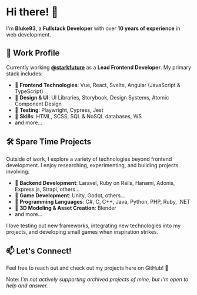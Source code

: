 # Hi there! 👋
I'm **Bluke93**, a **Fullstack Developer** with over **10 years of experience** in web development.

## 💼 Work Profile
Currently working **[@starkfuture]** as a **Lead Frontend Developer**. My primary stack includes:

- 🔹 **Frontend Technologies**: Vue, React, Svelte, Angular (JavaScript & TypeScript)
- 🔹 **Design & UI**: UI Libraries, Storybook, Design Systems, Atomic Component Design
- 🔹 **Testing**: Playwright, Cypress, Jest
- 🔹 **Skills**: HTML, SCSS, SQL & NoSQL databases, WS
- and more...

## 🛠️ Spare Time Projects
Outside of work, I explore a variety of technologies beyond frontend development. I enjoy researching, experimenting, and building projects involving:

- 🔸 **Backend Development**: Laravel, Ruby on Rails, Hanami, Adonis, Express.js, Strapi, others...
- 🔸 **Game Development**: Unity, Godot, others...
- 🔸 **Programming Languages**: C#, C, C++, Java, Python, PHP, Ruby, .NET
- 🔸 **3D Modeling & Asset Creation**: Blender
- and more...

I love testing out new frameworks, integrating new technologies into my projects, and developing small games when inspiration strikes.

## 📫 Let's Connect!
Feel free to reach out and check out my projects here on GitHub! 🚀

Note: *I'm not actively supporting archived projects of mine, but i'm open to help and answer.*

[@starkfuture]: https://github.com/starkfuture
